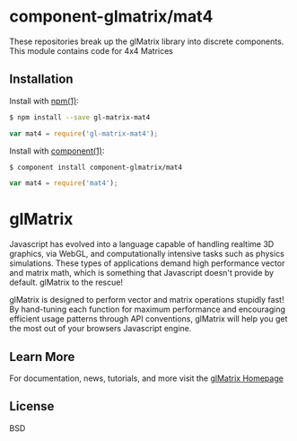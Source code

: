 
# component-glmatrix/mat4

These repositories break up the glMatrix library into discrete components. This module contains code for 4x4 Matrices

## Installation

Install with [npm(1)](http://npmjs.org):

```sh
$ npm install --save gl-matrix-mat4
```

```js
var mat4 = require('gl-matrix-mat4');
```

Install with [component(1)](http://component.io):

```sh
$ component install component-glmatrix/mat4
```

```js
var mat4 = require('mat4');
```

glMatrix
=======================

Javascript has evolved into a language capable of handling realtime 3D graphics, 
via WebGL, and computationally intensive tasks such as physics simulations.
These types of applications demand high performance vector and matrix math,
which is something that Javascript doesn't provide by default.
glMatrix to the rescue!

glMatrix is designed to perform vector and matrix operations stupidly fast! By
hand-tuning each function for maximum performance and encouraging efficient
usage patterns through API conventions, glMatrix will help you get the most out
of your browsers Javascript engine.

Learn More
----------------------
For documentation, news, tutorials, and more visit the [glMatrix Homepage](http://glmatrix.net/)


## License

  BSD
